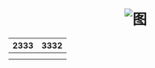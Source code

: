 # <center>![图](https://picdl.sunbangyan.cn/2023/11/24/9e47bf4551239e4bb97a7472412828b6.png)</center>  
|2333|3332|
|----|----|
|    |    |
|    |    |